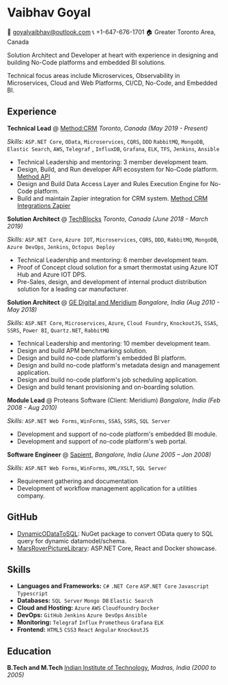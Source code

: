 # Vaibhav Goyal

:email: goyalvaibhav@outlook.com :telephone_receiver: +1-647-676-1701 :house: Greater Toronto Area, Canada

Solution Architect and Developer at heart with experience in designing and building No-Code platforms and embedded BI solutions.

Technical focus areas include Microservices, Observability in Microservices, Cloud and Web Platforms, CI/CD, No-Code, and Embedded BI.

## Experience

**Technical Lead** @ [Method:CRM]() _Toronto, Canada (May 2019 - Present)_

_Skills:_ `ASP.NET Core`, `OData`, `Microservices`, `CQRS`, `DDD` `RabbitMQ`, `MongoDB`, `Elastic Search`, `AWS`, `Telegraf`
, `InfluxDB`, `Grafana`, `ELK`, `TFS`, `Jenkins`, `Ansible`

- Technical Leadership and mentoring:  3 member development team.
- Design, Build, and Run developer API ecosystem for No-Code platform. [Method API](https://developer.method.me/)
- Design and Build Data Access Layer and Rules Execution Engine for No-Code platform.
- Build and maintain Zapier integration for CRM system. [Method CRM Integrations Zapier](https://zapier.com/apps/method-crm/integrations)

**Solution Architect** @ [TechBlocks](https://tblocks.com/) _Toronto, Canada (June 2018 - March 2019)_

_Skills:_ `ASP.NET Core`, `Azure IOT`, `Microservices`, `CQRS`, `DDD`, `RabbitMQ`, `MongoDB`, `Azure DevOps`, `Jenkins`, `Octopus Deploy`

- Technical Leadership and mentoring:  6 member development team.
- Proof of Concept cloud solution for a smart thermostat using Azure IOT Hub and Azure IOT DPS.
- Pre-Sales, design, and development of internal product distribution solution for a leading car manufacturer.
  

**Solution Architect** @ [GE Digital and Meridium](https://www.ge.com/digital/applications/asset-performance-management) _Bangalore, India (Aug 2010 - May 2018)_

_Skills:_ `ASP.NET Core`, `Microservices`, `Azure`, `Cloud Foundry`, `KnockoutJS`, `SSAS`, `SSRS`, `Power BI`, `Quartz.NET`, `RabbitMQ`

- Technical Leadership and mentoring: 10 member development team.
- Design and build APM benchmarking solution.
- Design and build no-code platform's embedded BI platform.
- Design and build no-code platform's metadata design and management application.
- Design and build no-code platform's job scheduling application.
- Design and build tenant provisioning and on-boarding solution.

**Module Lead** @ Proteans Software (Client: Meridium) _Bangalore, India (Feb 2008 - Aug 2010)_

_Skills:_ `ASP.NET Web Forms`, `WinForms`, `SSAS`, `SSRS`, `SQL Server`

- Development and support of no-code platform's embedded BI module. 
- Development and support of no-code platform's web portal. 


**Software Engineer** @ [Sapient](https://www.publicissapient.com/), _Bangalore, India (June 2005 – Jan 2008)_

_Skills:_ `ASP.NET Web Forms`, `WinForms`, `XML/XSLT`, `SQL Server`

- Requirement gathering and documentation
- Development of workflow management application for a utilities company.

## GitHub

- [DynamicODataToSQL](https://github.com/DynamicODataToSQL/DynamicODataToSQL): NuGet package to convert OData query to SQL query for dynamic datamodel/schema.
- [MarsRoverPictureLibrary](https://github.com/vaibhav-goyal/MarsRoverPictureLibrary): ASP.NET Core, React and Docker showcase.

## Skills

- **Languages and Frameworks:** `C#` `.NET Core` `ASP.NET Core` `Javascript` `Typescript`
- **Databases:** `SQL Server` `Mongo DB` `Elastic Search`
- **Cloud and Hosting:** `Azure` `AWS` `Cloudfoundry` `Docker`
- **DevOps:** `GitHub` `Jenkins` `Azure DevOps` `Ansible`
- **Monitoring:** `Telegraf` `Influx` `Prometheus` `Grafana` `ELK`
- **Frontend:** `HTML5` `CSS3` `React` `Angular` `KnockoutJS`

## Education

**B.Tech and M.Tech** [Indian Institute of Technology](https://www.iitm.ac.in/), _Madras, India (2000 to 2005)_
